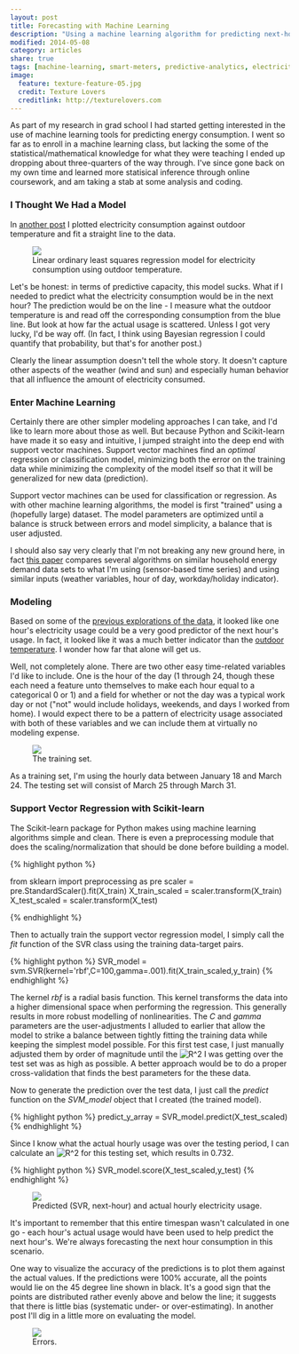 ```yaml
---
layout: post
title: Forecasting with Machine Learning
description: "Using a machine learning algorithm for predicting next-hour electricity consumption."
modified: 2014-05-08
category: articles
share: true
tags: [machine-learning, smart-meters, predictive-analytics, electricity, demand-side, support-vector-machine]
image:
  feature: texture-feature-05.jpg
  credit: Texture Lovers
  creditlink: http://texturelovers.com
---
```


As part of my research in grad school I had started getting interested in the use of machine learning tools for predicting energy consumption.  I went so far as to enroll in a machine learning class, but lacking the some of the statistical/mathematical knowledge for what they were teaching I ended up dropping about three-quarters of the way through.  I've since gone back on my own time and learned more statisical inference through online coursework, and am taking a stab at some analysis and coding.

### I Thought We Had a Model

In <a href="{{ site.url }}/articles/Energy-Use-and-Weather/">another post</a> I plotted electricity consumption against outdoor temperature and fit a straight line to the data.  

<figure>
  <a href="{{ site.url }}/images/Elec_and_Temp_OLS.png"><img src="{{ site.url }}/images/Elec_and_Temp_OLS.png"></a>
  <figcaption>Linear ordinary least squares regression model for electricity consumption using outdoor temperature.</figcaption>
</figure>

Let's be honest: in terms of predictive capacity, this model sucks.  What if I needed to predict what the electricity consumption would be in the next hour?  The prediction would be on the line - I measure what the outdoor temperature is and read off the corresponding consumption from the blue line.  But look at how far the actual usage is scattered.  Unless I got very lucky, I'd be way off.  (In fact, I think using Bayesian regression I could quantify that probability, but that's for another post.)

Clearly the linear assumption doesn't tell the whole story.  It doesn't capture other aspects of the weather (wind and sun) and especially human behavior that all influence the amount of electricity consumed.  

### Enter Machine Learning

Certainly there are other simpler modeling approaches I can take, and I'd like to learn more about those as well.  But because Python and Scikit-learn have made it so easy and intuitive, I jumped straight into the deep end with support vector machines.  Support vector machines find an *optimal* regression or classification model, minimizing both the error on the training data while minimizing the complexity of the model itself so that it will be generalized for new data (prediction).

Support vector machines can be used for classification or regression.  As with other machine learning algorithms, the model is first "trained" using a (hopefully large) dataset.  The model parameters are optimized until a balance is struck between errors and model simplicity, a balance that is user adjusted.

I should also say very clearly that I'm not breaking any new ground here, in fact <a href='http://web.eecs.utk.edu/~leparker/publications/Energy-Buildings-2012.pdf'>this paper</a> compares several algorithms on similar household energy demand data sets to what I'm using (sensor-based time series) and using similar inputs (weather variables, hour of day, workday/holiday indicator).

### Modeling

Based on some of the <a href='{{ site.url }}/articles/Autocorrelation'>previous explorations of the data</a>, it looked like one hour's electricity usage could be a very good predictor of the next hour's usage.  In fact, it looked like it was a much better indicator than the <a href='{{ site.url }}/articles/Energy-Use-and-Weather'>outdoor temperature</a>.  I wonder how far that alone will get us.

Well, not completely alone.  There are two other easy time-related variables I'd like to include.  One is the hour of the day (1 through 24, though these each need a feature unto themselves to make each hour equal to a categorical 0 or 1) and a field for whether or not the day was a typical work day or not ("not" would include holidays, weekends, and days I worked from home).  I would expect there to be a pattern of electricity usage associated with both of these variables and we can include them at virtually no modeling expense.

<figure>
  <a href="{{ site.url }}/images/SVM_training_set.png"><img src="{{ site.url }}/images/SVM_training_set.png"></a>
  <figcaption>The training set.</figcaption>
</figure>

As a training set, I'm using the hourly data between January 18 and March 24.  The testing set will consist of March 25 through March 31.

### Support Vector Regression with Scikit-learn

The Scikit-learn package for Python makes using machine learning algorithms simple and clean.  There is even a preprocessing module that does the scaling/normalization that should be done before building a model.

{% highlight python %}

from sklearn import preprocessing as pre
scaler = pre.StandardScaler().fit(X_train)
X_train_scaled = scaler.transform(X_train)
X_test_scaled = scaler.transform(X_test)

{% endhighlight %}

Then to actually train the support vector regression model, I simply call the *fit* function of the SVR class using the training data-target pairs.

{% highlight python %}
SVR_model = svm.SVR(kernel='rbf',C=100,gamma=.001).fit(X_train_scaled,y_train)
{% endhighlight %}

The kernel *rbf* is a radial basis function.  This kernel transforms the data into a higher dimensional space when performing the regression.  This generally results in more robust modelling of nonlinearities.  The *C* and *gamma* parameters are the user-adjustments I alluded to earlier that allow the model to strike a balance between tightly fitting the training data while keeping the simplest model possible.  For this first test case, I just manually adjusted them by order of magnitude until the <img src="http://latex.codecogs.com/png.latex?R^2" alt="R^2">  I was getting over the test set was as high as possible.  A better approach would be to do a proper cross-validation that finds the best parameters for the these data.

Now to generate the prediction over the test data, I just call the *predict* function on the *SVM_model* object that I created (the trained model).

{% highlight python %}
predict_y_array = SVR_model.predict(X_test_scaled)
{% endhighlight %}

Since I know what the actual hourly usage was over the testing period, I can calculate an <img src="http://latex.codecogs.com/png.latex?R^2" alt="R^2"> for this testing set, which results in 0.732.

{% highlight python %}
SVR_model.score(X_test_scaled,y_test)
{% endhighlight %}

<figure>
  <a href="{{ site.url }}/images/SVM_predict_TS.png"><img src="{{ site.url }}/images/SVM_predict_TS.png"></a>
  <figcaption>Predicted (SVR, next-hour) and actual hourly electricity usage.</figcaption>
</figure>

It's important to remember that this entire timespan wasn't calculated in one go - each hour's actual usage would have been used to help predict the next hour's.  We're always forecasting the next hour consumption in this scenario.

One way to visualize the accuracy of the predictions is to plot them against the actual values.  If the predictions were 100% accurate, all the points would lie on the 45 degree line shown in black.  It's a good sign that the points are distributed rather evenly above and below the line; it suggests that there is little bias (systematic under- or over-estimating).  In another post I'll dig in a little more on evaluating the model.

<figure>
  <a href="{{ site.url }}/images/SVM_plot_errors.png"><img src="{{ site.url }}/images/SVM_plot_errors.png"></a>
  <figcaption>Errors.</figcaption>
</figure>


